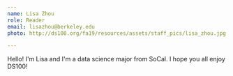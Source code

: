 ```yaml
---
name: Lisa Zhou
role: Reader
email: lisazhou@berkeley.edu
photo: http://ds100.org/fa19/resources/assets/staff_pics/lisa_zhou.jpg

---
```


Hello! I'm Lisa and I'm a data science major from SoCal. I hope you all enjoy DS100!